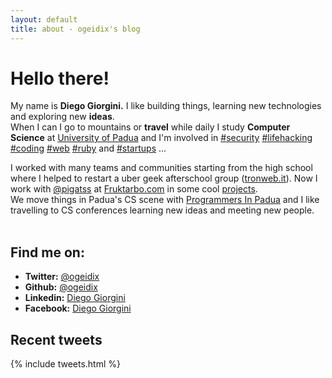 ```yaml
---
layout: default
title: about - ogeidix's blog
---
```

Hello there!
============
<p class="large">
  My name is <b>Diego Giorgini.</b>
  I like building things, learning new technologies and exploring new <b>ideas</b>.
  <br />
	When I can I go to mountains or <b>travel</b> while daily I study <b>Computer Science</b> at 
	<a href="http://www.unipd.it">University of Padua</a>
  and I'm involved in 
  <a href='/blog/tags/security.html'>#security</a>
  <a href='/blog/tags/lifehacking.html'>#lifehacking</a>
  <a href='/blog/tags/coding.html'>#coding</a>
  <a href='/blog/tags/web.html'>#web</a>
  <a href='/blog/tags/ruby.html'>#ruby</a>
  and
  <a href='/blog/tags/startups.html'>#startups</a>
  ...
</p>

<div class="column">I worked with many teams and communities starting from the high school where I helped to restart a uber geek afterschool group (<a href="http://www.tronweb.it">tronweb.it</a>).
Now I work with <a href="https://twitter.com/pigatss">@pigatss</a> at <a href="http://www.fruktarbo.com">Fruktarbo.com</a> in some cool <a href="/projects.html">projects</a>.
</div>

<div class="column">
We move things in Padua's CS scene with <a href="http://www.programmersinpadua.it">Programmers In Padua</a> and I like travelling to CS conferences learning new ideas and meeting new people.<br /><br />
</div>

<div class="recent-posts">
	<h2>Find me on:</h3>
	<ul>
		<li><b>Twitter:</b> <a href="https://twitter.com/ogeidix">@ogeidix</a></li>
		<li><b>Github:</b> <a href="https://github.com/ogeidix">@ogeidix</a></li>
		<li><b>Linkedin:</b> <a href="http://www.linkedin.com/in/diegogiorgini">Diego Giorgini</a></li>
		<li><b>Facebook:</b> <a href="https://www.facebook.com/diegogiorgini">Diego Giorgini</a></li>				
	</ul>
</div>

<div class="tweets">
	<h2>Recent tweets</h2>
	{% include tweets.html %}
</div>
